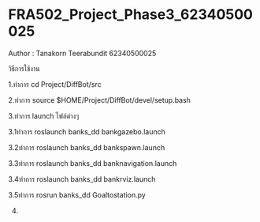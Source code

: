 # FRA502_Project_Phase3_62340500025
Author : Tanakorn Teerabundit 62340500025

วิธีการใช้งาน

1.ทำการ cd Project/DiffBot/src

2.ทำการ source $HOME/Project/DiffBot/devel/setup.bash

3.ทำการ launch ไฟล์ต่างๆ

3.1ทำการ roslaunch banks_dd bankgazebo.launch

3.2ทำการ roslaunch banks_dd bankspawn.launch

3.3ทำการ roslaunch banks_dd banknavigation.launch

3.4ทำการ roslaunch banks_dd bankrviz.launch

3.5ทำการ rosrun banks_dd Goaltostation.py

4.
